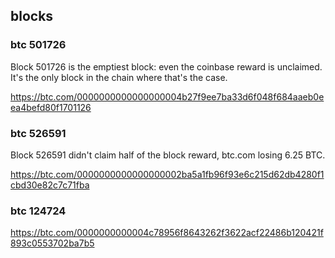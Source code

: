 ## blocks


### btc 501726

Block 501726 is the emptiest block: even the coinbase reward is unclaimed. 
It's the only block in the chain where that's the case.

https://btc.com/0000000000000000004b27f9ee7ba33d6f048f684aaeb0eea4befd80f1701126

### btc 526591

Block 526591 didn't claim half of the block reward, btc.com losing 6.25 BTC.

https://btc.com/0000000000000000002ba5a1fb96f93e6c215d62db4280f1cbd30e82c7c71fba

### btc 124724

https://btc.com/0000000000004c78956f8643262f3622acf22486b120421f893c0553702ba7b5